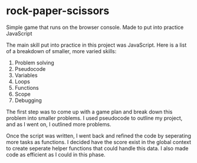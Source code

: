 # rock-paper-scissors
Simple game that runs on the browser console. Made to put into practice JavaScript

The  main skill put into practice in this project was JavaScript. Here is a list of
a breakdown of smaller, more varied skills:

1) Problem solving
2) Pseudocode
3) Variables
4) Loops
5) Functions
6) Scope
7) Debugging

The first step was to come up with a game plan and break down this problem into smaller problems.
I used pseudocode to outline my project, and as I went on, I outlined more problems.

Once the script was written, I went back and refined the code by seperating more tasks as functions.
I decided have the score exist in the global context to create seperate helper functions that could 
handle this data. I also made code as efficient as I could in this phase. 